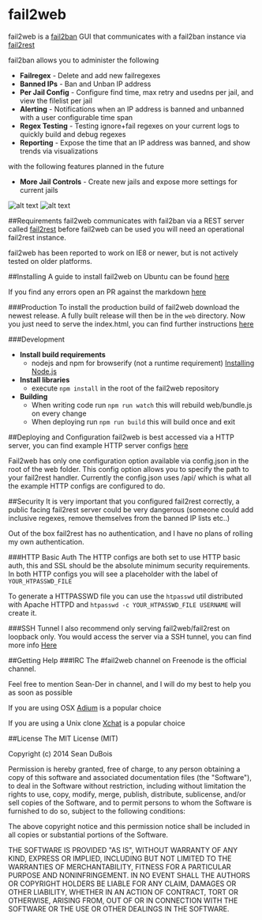 # fail2web

fail2web is a [fail2ban](http://www.fail2ban.org) GUI that communicates with a fail2ban instance via [fail2rest](https://github.com/Sean-Der/fail2rest)

fail2ban allows you to administer the following

* **Failregex** - Delete and add new failregexes
* **Banned IPs** - Ban and Unban IP address
* **Per Jail Config** - Configure find time, max retry and usedns per jail, and view the filelist per jail
* **Alerting** - Notifications when an IP address is banned and unbanned with a user configurable time span
* **Regex Testing** - Testing ignore+fail regexes on your current logs to quickly build and debug regexes
* **Reporting** - Expose the time that an IP address was banned, and show trends via visualizations

with the following features planned in the future

* **More Jail Controls** - Create new jails and expose more settings for current jails

![alt text](http://i.imgur.com/Duy0aKM.gif "fail2web Demo")
![alt text](http://i.imgur.com/vDKYnql.gif "fail2web Demo2")

##Requirements
fail2web communicates with fail2ban via a REST server called [fail2rest](https://github.com/Sean-Der/fail2rest)
before fail2web can be used you will need an operational fail2rest instance.

fail2web has been reported to work on IE8 or newer, but is not actively tested on older platforms.

##Installing
A guide to install fail2web on Ubuntu can be found [here](http://siobud.com/blog/installing-fail2web)

If you find any errors open an PR against the markdown [here](https://github.com/Sean-Der/sioBuD.com/blob/master/lisp/blog/installing-fail2web.md)

###Production
To install the production build of fail2web download the newest release. A fully built release will then be in the
`web` directory. Now you just need to serve the index.html, you can find further instructions [here](https://github.com/Sean-Der/fail2web#deploying-and-configuration)

###Development
* **Install build requirements**
    * nodejs and npm for browserify (not a runtime requirement) [Installing Node.js](https://github.com/joyent/node/wiki/Installing-Node.js-via-package-manager)
* **Install libraries**
    * execute `npm install` in the root of the fail2web repository
* **Building**
    * When writing code run `npm run watch` this will rebuild web/bundle.js on every change
    * When deploying run `npm run build` this will build once and exit

##Deploying and Configuration
fail2web is best accessed via a HTTP server, you can find example HTTP server configs [here](https://github.com/Sean-Der/fail2web/tree/master/http-configs)

Fail2web has only one configuration option available via config.json in the root of the web folder.
This config option allows you to specify the path to your fail2rest handler. Currently the config.json uses /api/
which is what all the example HTTP configs are configured to do.

##Security
It is very important that you configured fail2rest correctly, a public facing fail2rest server could be very dangerous
(someone could add inclusive regexes, remove themselves from the banned IP lists etc..)

Out of the box fail2rest has no authentication, and I have no plans of rolling my own authentication.

###HTTP Basic Auth
The HTTP configs are both set to use HTTP basic auth, this and SSL should be the absolute minimum security
requirements. In both HTTP configs you will see a placeholder with the label of `YOUR_HTPASSWD_FILE`

To generate a HTTPASSWD file you can use the `htpasswd` util distributed with Apache HTTPD
and `htpasswd -c YOUR_HTPASSWD_FILE USERNAME` will create it.

###SSH Tunnel
I also recommend only serving fail2web/fail2rest on loopback only. You would access the server via a
SSH tunnel, you can find more info [Here](http://www.revsys.com/writings/quicktips/ssh-tunnel.html)

##Getting Help
###IRC
The #fail2web channel on Freenode is the official channel.

Feel free to mention Sean-Der in channel, and I will do my best to help you as soon as possible

If you are using OSX [Adium](https://www.sweetprocess.com/procedures/298/connect-to-irc-channel-with-adium/#.U8Puho1dXR0) is a popular choice

If you are using a Unix clone [Xchat](https://help.ubuntu.com/community/XChatHowto) is a popular choice

##License
The MIT License (MIT)

Copyright (c) 2014 Sean DuBois

Permission is hereby granted, free of charge, to any person obtaining a copy
of this software and associated documentation files (the "Software"), to deal
in the Software without restriction, including without limitation the rights
to use, copy, modify, merge, publish, distribute, sublicense, and/or sell
copies of the Software, and to permit persons to whom the Software is
furnished to do so, subject to the following conditions:

The above copyright notice and this permission notice shall be included in
all copies or substantial portions of the Software.

THE SOFTWARE IS PROVIDED "AS IS", WITHOUT WARRANTY OF ANY KIND, EXPRESS OR
IMPLIED, INCLUDING BUT NOT LIMITED TO THE WARRANTIES OF MERCHANTABILITY,
FITNESS FOR A PARTICULAR PURPOSE AND NONINFRINGEMENT. IN NO EVENT SHALL THE
AUTHORS OR COPYRIGHT HOLDERS BE LIABLE FOR ANY CLAIM, DAMAGES OR OTHER
LIABILITY, WHETHER IN AN ACTION OF CONTRACT, TORT OR OTHERWISE, ARISING FROM,
OUT OF OR IN CONNECTION WITH THE SOFTWARE OR THE USE OR OTHER DEALINGS IN
THE SOFTWARE.
